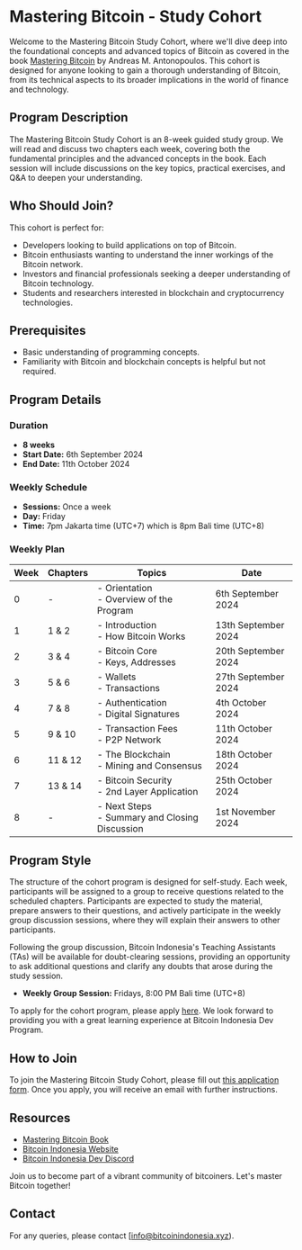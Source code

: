 # Mastering Bitcoin - Study Cohort

Welcome to the Mastering Bitcoin Study Cohort, where we'll dive deep into the foundational concepts and advanced topics of Bitcoin as covered in the book [Mastering Bitcoin](https://github.com/bitcoinbook/bitcoinbook) by Andreas M. Antonopoulos. This cohort is designed for anyone looking to gain a thorough understanding of Bitcoin, from its technical aspects to its broader implications in the world of finance and technology.

## Program Description

The Mastering Bitcoin Study Cohort is an 8-week guided study group. We will read and discuss two chapters each week, covering both the fundamental principles and the advanced concepts in the book. Each session will include discussions on the key topics, practical exercises, and Q&A to deepen your understanding.

## Who Should Join?

This cohort is perfect for:

- Developers looking to build applications on top of Bitcoin.
- Bitcoin enthusiasts wanting to understand the inner workings of the Bitcoin network.
- Investors and financial professionals seeking a deeper understanding of Bitcoin technology.
- Students and researchers interested in blockchain and cryptocurrency technologies.

## Prerequisites

- Basic understanding of programming concepts.
- Familiarity with Bitcoin and blockchain concepts is helpful but not required.

## Program Details

### Duration

- **8 weeks**
- **Start Date:** 6th September 2024
- **End Date:** 11th October 2024

### Weekly Schedule

- **Sessions:** Once a week
- **Day:** Friday
- **Time:** 7pm Jakarta time (UTC+7) which is 8pm Bali time (UTC+8)

### Weekly Plan

| Week | Chapters     | Topics | Date |
|------|--------------|--------|------|
| 0    | -            | - Orientation<br>- Overview of the Program | 6th September 2024 |
| 1    | 1 & 2        | - Introduction<br>- How Bitcoin Works | 13th September 2024 |
| 2    | 3 & 4        | - Bitcoin Core<br>- Keys, Addresses | 20th September 2024 |
| 3    | 5 & 6        | - Wallets<br>- Transactions | 27th September 2024 |
| 4    | 7 & 8        | - Authentication<br>- Digital Signatures | 4th October 2024 |
| 5    | 9 & 10       | - Transaction Fees<br>- P2P Network | 11th October 2024 |
| 6    | 11 & 12      | - The Blockchain<br>- Mining and Consensus | 18th October 2024 |
| 7    | 13 & 14      | - Bitcoin Security<br>- 2nd Layer Application | 25th October 2024 |
| 8    | -            | - Next Steps<br>- Summary and Closing Discussion | 1st November 2024 |

## Program Style

The structure of the cohort program is designed for self-study. Each week, participants will be assigned to a group to receive questions related to the scheduled chapters. Participants are expected to study the material, prepare answers to their questions, and actively participate in the weekly group discussion sessions, where they will explain their answers to other participants.

Following the group discussion, Bitcoin Indonesia's Teaching Assistants (TAs) will be available for doubt-clearing sessions, providing an opportunity to ask additional questions and clarify any doubts that arose during the study session.

- **Weekly Group Session:** Fridays, 8:00 PM Bali time (UTC+8)

To apply for the cohort program, please apply [here](https://www.bitcoinindonesia.xyz/mb). We look forward to providing you with a great learning experience at Bitcoin Indonesia Dev Program.

## How to Join

To join the Mastering Bitcoin Study Cohort, please fill out [this application form](https://docs.google.com/forms/d/1UzheXfh09_EM5Fk5G0UohoJMg03BVxooOB-SS7QDLYI/edit). Once you apply, you will receive an email with further instructions.

## Resources

- [Mastering Bitcoin Book](https://github.com/bitcoinbook/bitcoinbook)
- [Bitcoin Indonesia Website](https://www.bitcoinindonesia.xyz)
- [Bitcoin Indonesia Dev Discord](https://discord.gg/tbxj3hsZWS)

Join us to become part of a vibrant community of bitcoiners. Let's master Bitcoin together!

## Contact

For any queries, please contact [info@bitcoinindonesia.xyz).
